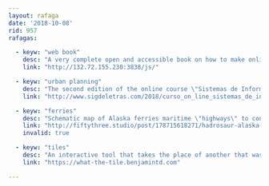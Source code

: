 ```yaml
---
layout: rafaga
date: '2018-10-08'
rid: 957
rafagas:

  - keyw: "web book"
    desc: "A very complete open and accessible book on how to make online maps without any prior development knowledge, just a bit of GIS"
    link: "http://132.72.155.230:3838/js/"

  - keyw: "urban planning"
    desc: "The second edition of the online course \"Sistemas de Información Geogrfáfica y Urbanismo\" with syllabus and exercises adapted to the last QGIS version"
    link: "http://www.sigdeletras.com/2018/curso_on_line_sistemas_de_informacion_geografica_y_urbanismo_2_edicion/"

  - keyw: "ferries"
    desc: "Schematic map of Alaska ferries maritime \"highways\" to connect very inaccessible places like Juneau capital"
    link: "http://fiftythree.studio/post/178715618271/hadrosaur-alaska-state-ferry-about-10-15-of"
    invalid: true

  - keyw: "tiles"
    desc: "An interactive tool that takes the place of another that was deprecated, allowing to see the boundaries of standard web mapping tiles services"
    link: "https://what-the-tile.benjamintd.com"

---
```

